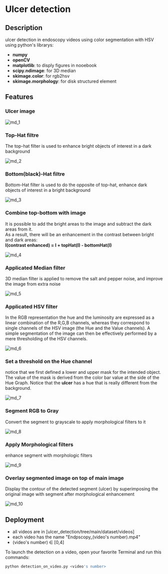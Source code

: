 # Ulcer detection
## Description
ulcer detection in endoscopy videos using color segmentation with HSV
using python's librarys:
-   **numpy**
-   **openCV**
-   **matplotlib**: to disply figures in nooebook
-   **scipy.ndimage**: for 3D median
-   **skimage.color**: for rgb2hsv
-   **skimage.morphology**: for disk structured element

## Features
### Ulcer image
![md_1](https://user-images.githubusercontent.com/62667537/152111578-fc7bc70f-0179-4572-89c1-2ca7bf37c956.png)

<h3>Top-Hat filtre</h3>
<p>The top-hat filter is used to enhance bright objects of interest in a dark background</p>

![md_2](https://user-images.githubusercontent.com/62667537/152111793-ea7797df-f91b-4400-8bad-87d8fd2710f1.png)

<h3>Bottom(black)-Hat filtre</h3>
<p>Bottom-Hat filter is used to do the opposite of top-hat, enhance dark objects of interest in a bright background</p>

![md_3](https://user-images.githubusercontent.com/62667537/152111858-53217e7c-8567-4b65-84c1-cfeb35d1ba46.png)


<h3>Combine top-bottom with image</h3>
<p>
    It is possible to add the bright areas to the image and subtract the dark areas from it. <br>As a result, there will be an enhancement in the contrast between bright and dark areas: <br>
    <strong>  I(contrast enhanced) = I + topHat(I) - bottomHat(I) </strong> 
</p>

![md_4](https://user-images.githubusercontent.com/62667537/152111862-5d54d5fa-0281-4dad-9b35-be7a667ac808.png)

<h3>Applicated Median filter</h3>
<p>
    3D median filter is applied to remove the salt and pepper noise, and improve the image from extra noise
</p>

![md_5](https://user-images.githubusercontent.com/62667537/152111865-568d797d-0511-4b24-8115-3098c0095af5.png)

<h3>Applicated HSV filter</h3>
<p>
    In the RGB representation the hue and the luminosity are expressed as a linear combination of the R,G,B channels, whereas they correspond to single channels of the HSV image (the Hue and the Value channels). A simple segmentation of the image can then be effectively performed by a mere thresholding of the HSV channels.
</p>

![md_6](https://user-images.githubusercontent.com/62667537/152111868-6295bc61-06a0-41cd-9b78-af1d0c550383.png)

<h3>Set a threshold on the Hue channel</h3>
<p>notice that we first defined a lower and upper mask for the intended object. The value of the mask is derived from the color bar value at the side of the Hue Graph. Notice that the <strong>ulcer</strong> has a hue that is really different from the background.</p>

![md_7](https://user-images.githubusercontent.com/62667537/152111870-1d6be6dc-5cf8-454e-91cb-51450d5b831e.png)

<h3>Segment RGB to Gray</h3>
<p>Convert the segment to grayscale to apply morphological filters to it</p>

![md_8](https://user-images.githubusercontent.com/62667537/152111872-b16345f1-1b2d-4f84-add4-51e21fbd9cc2.png)

<h3>Apply Morphological filters</h3>
<p>enhance segment with morphologic filters</p>

![md_9](https://user-images.githubusercontent.com/62667537/152111873-f0aa1066-904a-4369-baef-2bbbd1a09830.png)

<h3>Overlay segmented image on top of main image</h3>
<p>Display the contour of the detected segment (ulcer) by superimposing the original image with segment after morphological enhancement</p>

![md_10](https://user-images.githubusercontent.com/62667537/152111875-4140b37d-9145-4378-b587-49d865893b40.png)


## Deployment
-   all videos are in [ulcer_detection/tree/main/dataset/videos]
-   each video has the name "Endpscopy_(video's number).mp4"
-   (video's number) ∈ [0,4]

To launch the detection on a video, open your favorite Terminal and run this commands:
```sh
python detection_on_video.py <video's number>
```

